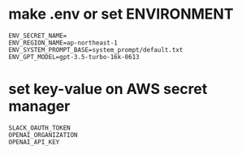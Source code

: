 # make .env or set ENVIRONMENT
```
ENV_SECRET_NAME=
ENV_REGION_NAME=ap-northeast-1
ENV_SYSTEM_PROMPT_BASE=system_prompt/default.txt
ENV_GPT_MODEL=gpt-3.5-turbo-16k-0613
```


# set key-value on AWS secret manager
```
SLACK_OAUTH_TOKEN
OPENAI_ORGANIZATION
OPENAI_API_KEY
```


